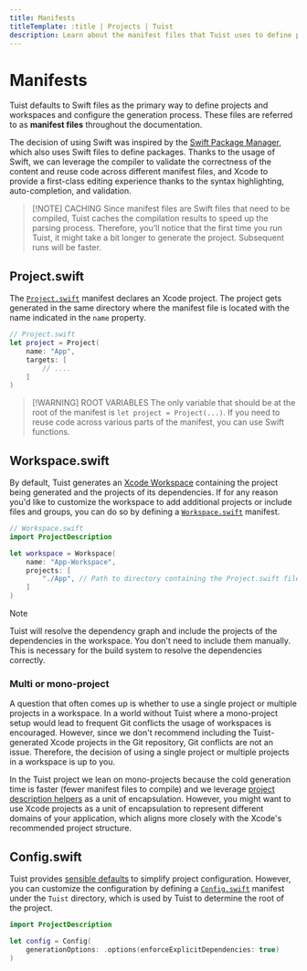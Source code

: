 ```yaml
---
title: Manifests
titleTemplate: :title | Projects | Tuist
description: Learn about the manifest files that Tuist uses to define projects and workspaces and configure the generation process.
---
```


# Manifests

Tuist defaults to Swift files as the primary way to define projects and workspaces and configure the generation process. These files are referred to as **manifest files** throughout the documentation.

The decision of using Swift was inspired by the [Swift Package Manager](https://www.swift.org/documentation/package-manager/), which also uses Swift files to define packages. Thanks to the usage of Swift, we can leverage the compiler to validate the correctness of the content and reuse code across different manifest files, and Xcode to provide a first-class editing experience thanks to the syntax highlighting, auto-completion, and validation.

> [!NOTE] CACHING
> Since manifest files are Swift files that need to be compiled, Tuist caches the compilation results to speed up the parsing process. Therefore, you'll notice that the first time you run Tuist, it might take a bit longer to generate the project. Subsequent runs will be faster.

## Project.swift

The [`Project.swift`](/en/references/project-description/structs/project) manifest declares an Xcode project. The project gets generated in the same directory where the manifest file is located with the name indicated in the `name` property.

```swift
// Project.swift
let project = Project(
    name: "App",
    targets: [
        // ....
    ]
)
```

> [!WARNING] ROOT VARIABLES
> The only variable that should be at the root of the manifest is `let project = Project(...)`. If you need to reuse code across various parts of the manifest, you can use Swift functions.

## Workspace.swift

By default, Tuist generates an [Xcode Workspace](https://developer.apple.com/documentation/xcode/projects-and-workspaces) containing the project being generated and the projects of its dependencies. If for any reason you'd like to customize the workspace to add additional projects or include files and groups, you can do so by defining a [`Workspace.swift`](/en/references/project-description/structs/workspace) manifest.

```swift
// Workspace.swift
import ProjectDescription

let workspace = Workspace(
    name: "App-Workspace",
    projects: [
        "./App", // Path to directory containing the Project.swift file
    ]
)
```

> [!NOTE]
> Tuist will resolve the dependency graph and include the projects of the dependencies in the workspace. You don't need to include them manually. This is necessary for the build system to resolve the dependencies correctly.

### Multi or mono-project

A question that often comes up is whether to use a single project or multiple projects in a workspace. In a world without Tuist where a mono-project setup would lead to frequent Git conflicts the usage of workspaces is encouraged. However, since we don't recommend including the Tuist-generated Xcode projects in the Git repository, Git conflicts are not an issue. Therefore, the decision of using a single project or multiple projects in a workspace is up to you.

In the Tuist project we lean on mono-projects because the cold generation time is faster (fewer manifest files to compile) and we leverage [project description helpers](/en/guides/develop/projects/code-sharing) as a unit of encapsulation. However, you might want to use Xcode projects as a unit of encapsulation to represent different domains of your application, which aligns more closely with the Xcode's recommended project structure.

## Config.swift

Tuist provides [sensible defaults](/en/contributors/principles.html#default-to-conventions) to simplify project configuration. However, you can customize the configuration by defining a [`Config.swift`](/en/references/project-description/structs/config) manifest under the `Tuist` directory, which is used by Tuist to determine the root of the project.

```swift
import ProjectDescription

let config = Config(
    generationOptions: .options(enforceExplicitDependencies: true)
)
```
